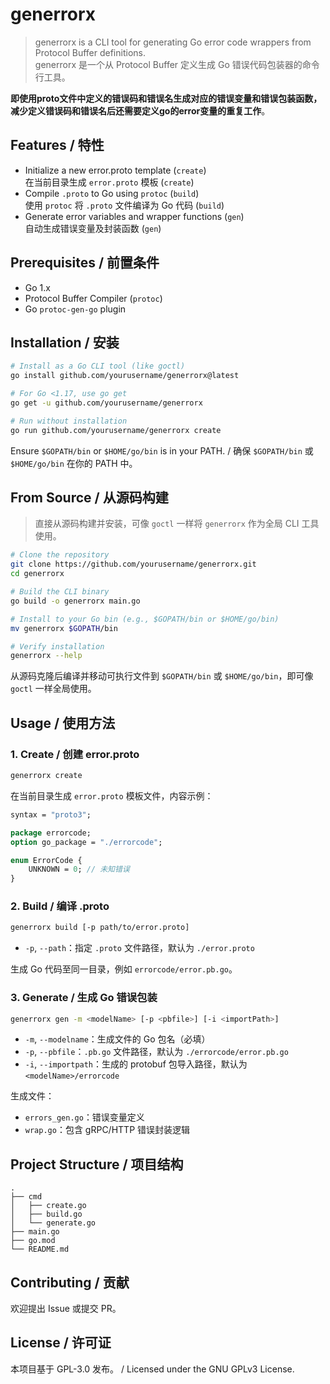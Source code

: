 # generrorx

> generrorx is a CLI tool for generating Go error code wrappers from Protocol Buffer definitions.  
> generrorx 是一个从 Protocol Buffer 定义生成 Go 错误代码包装器的命令行工具。

**即使用proto文件中定义的错误码和错误名生成对应的错误变量和错误包装函数，减少定义错误码和错误名后还需要定义go的error变量的重复工作**。

## Features / 特性

- Initialize a new error.proto template (`create`)  
  在当前目录生成 `error.proto` 模板 (`create`)
- Compile `.proto` to Go using `protoc` (`build`)  
  使用 `protoc` 将 `.proto` 文件编译为 Go 代码 (`build`)
- Generate error variables and wrapper functions (`gen`)  
  自动生成错误变量及封装函数 (`gen`)

## Prerequisites / 前置条件

- Go 1.x  
- Protocol Buffer Compiler (`protoc`)  
- Go `protoc-gen-go` plugin

## Installation / 安装

```bash
# Install as a Go CLI tool (like goctl)
go install github.com/yourusername/generrorx@latest

# For Go <1.17, use go get
go get -u github.com/yourusername/generrorx

# Run without installation
go run github.com/yourusername/generrorx create
```
Ensure `$GOPATH/bin` or `$HOME/go/bin` is in your PATH. / 确保 `$GOPATH/bin` 或 `$HOME/go/bin` 在你的 PATH 中。
## From Source / 从源码构建

> 直接从源码构建并安装，可像 `goctl` 一样将 `generrorx` 作为全局 CLI 工具使用。

```bash
# Clone the repository
git clone https://github.com/yourusername/generrorx.git
cd generrorx

# Build the CLI binary
go build -o generrorx main.go

# Install to your Go bin (e.g., $GOPATH/bin or $HOME/go/bin)
mv generrorx $GOPATH/bin

# Verify installation
generrorx --help
```

从源码克隆后编译并移动可执行文件到 `$GOPATH/bin` 或 `$HOME/go/bin`，即可像 `goctl` 一样全局使用。

## Usage / 使用方法

### 1. Create / 创建 error.proto

```bash
generrorx create
```

在当前目录生成 `error.proto` 模板文件，内容示例：

```proto
syntax = "proto3";

package errorcode;
option go_package = "./errorcode";

enum ErrorCode {
    UNKNOWN = 0; // 未知错误
}
```

### 2. Build / 编译 .proto

```bash
generrorx build [-p path/to/error.proto]
```

- `-p`, `--path`：指定 `.proto` 文件路径，默认为 `./error.proto`

生成 Go 代码至同一目录，例如 `errorcode/error.pb.go`。

### 3. Generate / 生成 Go 错误包装

```bash
generrorx gen -m <modelName> [-p <pbfile>] [-i <importPath>]
```

- `-m`, `--modelname`：生成文件的 Go 包名（必填）  
- `-p`, `--pbfile`：`.pb.go` 文件路径，默认为 `./errorcode/error.pb.go`  
- `-i`, `--importpath`：生成的 protobuf 包导入路径，默认为 `<modelName>/errorcode`

生成文件：  
- `errors_gen.go`：错误变量定义  
- `wrap.go`：包含 gRPC/HTTP 错误封装逻辑

## Project Structure / 项目结构

```
.
├── cmd
│   ├── create.go
│   ├── build.go
│   └── generate.go
├── main.go
├── go.mod
└── README.md
```

## Contributing / 贡献

欢迎提出 Issue 或提交 PR。

## License / 许可证

本项目基于 GPL-3.0 发布。 / Licensed under the GNU GPLv3 License.
